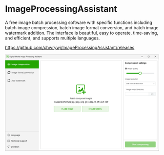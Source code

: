 # ImageProcessingAssistant
A free image batch processing software with specific functions including batch image compression, batch image format conversion, and batch image watermark addition. The interface is beautiful, easy to operate, time-saving, and efficient, and supports multiple languages.

https://github.com/chwrywj/ImageProcessingAssistant/releases

![](https://github.com/chwrywj/ImageProcessingAssistant/blob/main/screenshot1.png)
